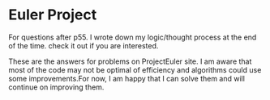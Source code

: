 # Euler Project
For questions after p55. I wrote down my logic/thought process at the end of the time. check it out if you are interested.

These are the answers for problems on ProjectEuler site. I am aware that most of the code may not be optimal of efficiency and
algorithms could use some improvements.For now, I am happy that I can solve them and will continue on improving them.



